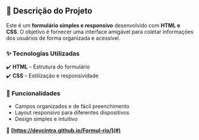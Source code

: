 ## 📄 Descrição do Projeto  

Este é um **formulário simples e responsivo** desenvolvido com **HTML e CSS**. O objetivo é fornecer uma interface amigável para coletar informações dos usuários de forma organizada e acessível.  

### ✨ Tecnologias Utilizadas  
✔️ **HTML** – Estrutura do formulário  
✔️ **CSS** – Estilização e responsividade  

### 📌 Funcionalidades  
- Campos organizados e de fácil preenchimento  
- Layout responsivo para diferentes dispositivos  
- Design simples e intuitivo  

🔗 **[https://devcintra.github.io/Formul-rio/](#)** 
